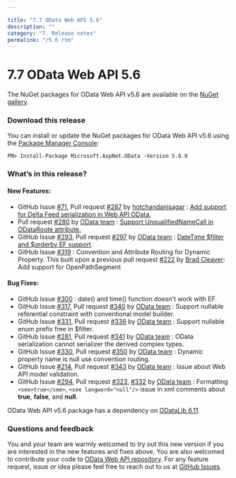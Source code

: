 ```yaml
---

title: "7.7 OData Web API 5.6"
description: ""
category: "7. Release notes"
permalink: "/5.6 rtm"
---
```

# 7.7 OData Web API 5.6

The NuGet packages for OData Web API v5.6 are available on the [NuGet gallery](https://www.nuget.org/).

### Download this release

You can install or update the NuGet packages for OData Web API v5.6 using the [Package Manager Console](http://docs.nuget.org/docs/start-here/using-the-package-manager-console):

```
PM> Install-Package Microsoft.AspNet.OData -Version 5.6.0
```

### What’s in this release?

#### New Features:

* GitHub Issue [#71](https://github.com/OData/WebApi/issues/71), Pull request [#287](https://github.com/OData/WebApi/pull/287) by [hotchandanisagar](https://github.com/hotchandanisagar) : [Add support for Delta Feed serialization in Web API OData.](http://odata.github.io/WebApi/#04-21-Set-namespaces-for-operations)
* Pull request [#280](https://github.com/OData/WebApi/pull/280) by [OData team](https://github.com/OData) : [Support UnqualifiedNameCall in ODataRoute attribute.](http://odata.github.io/WebApi/#06-01-custom-url-parsing)
* GitHub Issue [#293](https://github.com/OData/WebApi/issues/293), Pull request [#297](https://github.com/OData/WebApi/pull/297) by [OData team](https://github.com/OData) : [DateTime $filter and $orderby EF support](http://odata.github.io/WebApi/#04-01-datetime-support).
* GitHub Issue [#319](https://github.com/OData/WebApi/issues/319) : Convention and Attribute Routing for Dynamic Property. This built upon a previous pull request [#222](https://github.com/OData/WebApi/pull/222) by [Brad Cleaver](https://github.com/ificator): Add support for OpenPathSegment

#### Bug Fixes:

* GitHub Issue [#300](https://github.com/OData/WebApi/issues/300) : date() and time() function doesn't work with EF.
* GitHub Issue [#317](https://github.com/OData/WebApi/issues/317), Pull request [#340](https://github.com/OData/WebApi/pull/340) by [OData team](https://github.com/OData) : Support nullable referential constraint with conventional model builder.
* GitHub Issue [#331](https://github.com/OData/WebApi/issues/331), Pull request [#336](https://github.com/OData/WebApi/pull/336) by [OData team](https://github.com/OData) : Support nullable enum prefix free in $filter.
* GitHub Issue [#281](https://github.com/OData/WebApi/issues/218), Pull request [#341](https://github.com/OData/WebApi/pull/341) by [OData team](https://github.com/OData) : OData serialization cannot serializer the derived complex types.
* GitHub Issue [#330](https://github.com/OData/WebApi/issues/330), Pull request [#350](https://github.com/OData/WebApi/pull/350) by [OData team](https://github.com/OData) : Dynamic property name is null use convention routing.
* GitHub Issue [#214](https://github.com/OData/WebApi/issues/214), Pull request [#343](https://github.com/OData/WebApi/pull/343) by [OData team](https://github.com/OData) : Issue about Web API model validation.
* GitHub Issue [#294](https://github.com/OData/WebApi/issues/294), Pull request [#323](https://github.com/OData/WebApi/pull/323), [#332](https://github.com/OData/WebApi/pull/332) by [OData team](https://github.com/OData) : Formatting `<see>true</see>`, `<see langword="null"/>` issue in xml comments about **true**, **false**, and **null**. 

OData Web API v5.6 package has a dependency on [ODataLib 6.11](https://www.nuget.org/packages/Microsoft.OData.Core/6.11.0).

### Questions and feedback

You and your team are warmly welcomed to try out this new version if you are interested in the new features and fixes above. You are also welcomed to contribute your code to [OData Web API repository](https://github.com/OData/WebApi). For any feature request, issue or idea please feel free to reach out to us at 
[GitHub Issues](https://github.com/OData/WebApi/issues). 
